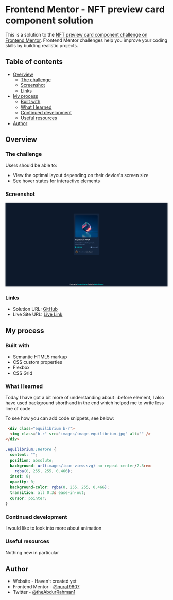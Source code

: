 # Frontend Mentor - NFT preview card component solution

This is a solution to the [NFT preview card component challenge on Frontend Mentor](https://www.frontendmentor.io/challenges/nft-preview-card-component-SbdUL_w0U). Frontend Mentor challenges help you improve your coding skills by building realistic projects. 

## Table of contents

- [Overview](#overview)
  - [The challenge](#the-challenge)
  - [Screenshot](#screenshot)
  - [Links](#links)
- [My process](#my-process)
  - [Built with](#built-with)
  - [What I learned](#what-i-learned)
  - [Continued development](#continued-development)
  - [Useful resources](#useful-resources)
- [Author](#author)




## Overview

### The challenge

Users should be able to:

- View the optimal layout depending on their device's screen size
- See hover states for interactive elements

### Screenshot

![](design/screenshot.png)

### Links

- Solution URL: [GitHub](https://nuraf9607.github.io/fm-nft-preview-card/)
- Live Site URL: [Live Link](https://nuraf9607.github.io/fm-nft-preview-card/)

## My process

### Built with

- Semantic HTML5 markup
- CSS custom properties
- Flexbox
- CSS Grid


### What I learned

Today I have got a bit more of understanding about ::before element, I also have used background shorthand in the end which helped me to write less line of code

To see how you can add code snippets, see below:

```html
 <div class="equilibrium b-r">
  <img class="b-r" src="images/image-equilibrium.jpg" alt="" />
</div>
```
```css
.equilibrium::before {
  content: "";
  position: absolute;
  background: url(images/icon-view.svg) no-repeat center/2.3rem
    rgba(0, 255, 255, 0.466);
  inset: 0;
  opacity: 0;
  background-color: rgba(0, 255, 255, 0.466);
  transition: all 0.3s ease-in-out;
  cursor: pointer;
}
```



### Continued development

I would like to look into more about animation 

### Useful resources

Nothing new in particular


## Author

- Website - Haven't created yet
- Frontend Mentor - [@nuraf9607](https://www.frontendmentor.io/profile/nuraf9607)
- Twitter - [@theAbdurRahman1](https://x.com/theAbdurRahman1)



